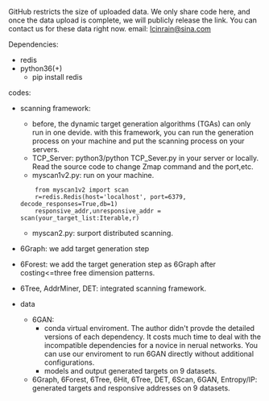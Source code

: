 GitHub restricts the size of uploaded data. We only share code here, and once the data upload is complete, we will publicly release the link. You can contact us for these data right now. email: lcinrain@sina.com

Dependencies:
- redis
- python36(+)
    - pip install redis



codes:
- scanning framework:
    - before, the dynamic target generation algorithms (TGAs) can only run in one devide. with this framework, you can run the generation process on your machine and put the scanning process on your servers.
    - TCP_Server: python3/python TCP_Sever.py in your server or locally. Read the source code to change Zmap command and the port,etc.
    - myscan1v2.py: run on your machine.
    ```
        from myscan1v2 import scan
        r=redis.Redis(host='localhost', port=6379, decode_responses=True,db=1)
        responsive_addr,unresponsive_addr = scan(your_target_list:Iterable,r)
    ```
    - myscan2.py: surport distributed scanning.    
- 6Graph: we add target generation step
- 6Forest: we add the target generation step as 6Graph after costing<=three free dimension patterns.
- 6Tree, AddrMiner, DET: integrated scanning framework.



- data
    - 6GAN: 
        - conda virtual enviroment. The author didn't provde the detailed versions of each dependency. It costs much time to deal with the incompatible dependencies for a novice in nerual networks. You can use our enviroment to run 6GAN directly without additional configurations.
        - models and output generated targets on 9 datasets.
    - 6Graph, 6Forest, 6Tree, 6Hit, 6Tree, DET, 6Scan, 6GAN, Entropy/IP: generated targets and responsive addresses on 9 datasets.
